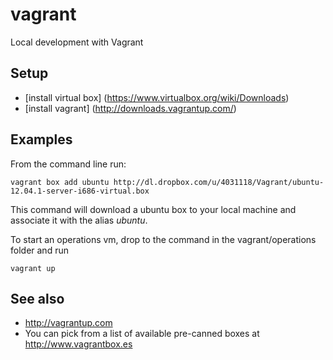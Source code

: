vagrant
=======

Local development with Vagrant

Setup
-----
* [install virtual box] (https://www.virtualbox.org/wiki/Downloads)
* [install vagrant] (http://downloads.vagrantup.com/)

Examples
--------
From the command line run:

    vagrant box add ubuntu http://dl.dropbox.com/u/4031118/Vagrant/ubuntu-12.04.1-server-i686-virtual.box

This command will download a ubuntu box to your local machine and associate it with the alias *ubuntu*.

To start an operations vm, drop to the command in the vagrant/operations folder and run

`vagrant up`


See also
--------
* http://vagrantup.com
* You can pick from a list of available pre-canned boxes at http://www.vagrantbox.es
